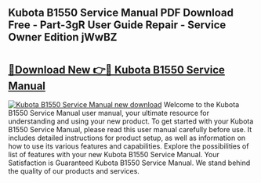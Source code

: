## Kubota B1550 Service Manual PDF Download Free - Part-3gR User Guide Repair - Service Owner Edition jWwBZ

# <h2><a href="http://bc91090.oget.top/?id=Kubota+B1550+Service+Manual">🔗Download New 👉🔴 Kubota B1550 Service Manual</a></h2>

[![Kubota B1550 Service Manual new download](https://i.imgur.com/5g1atiW.png)](http://bc91090.oget.top/?id=Kubota+B1550+Service+Manual)
Welcome to the Kubota B1550 Service Manual user manual, your ultimate resource for understanding and using your new product. To get started with your Kubota B1550 Service Manual, please read this user manual carefully before use. It includes detailed instructions for product setup, as well as information on how to use its various features and capabilities. Explore the possibilities of list of features with your new Kubota B1550 Service Manual. Your Satisfaction is Guaranteed Kubota B1550 Service Manual. We stand behind the quality of our products and services.
